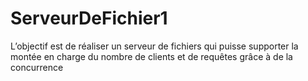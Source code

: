 # ServeurDeFichier1
L’objectif est de réaliser un serveur de fichiers qui puisse supporter la montée en charge du nombre de clients et de requêtes grâce à de la concurrence
